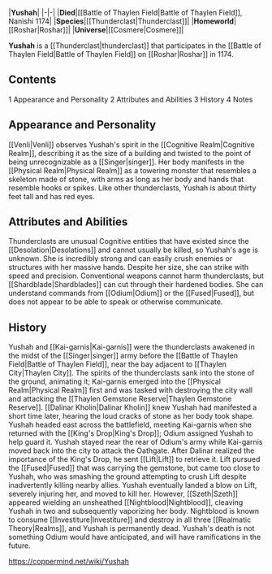 |**Yushah**|
|-|-|
|**Died**|[[Battle of Thaylen Field\|Battle of Thaylen Field]], Nanishi 1174|
|**Species**|[[Thunderclast\|Thunderclast]]|
|**Homeworld**|[[Roshar\|Roshar]]|
|**Universe**|[[Cosmere\|Cosmere]]|

**Yushah** is a [[Thunderclast\|thunderclast]] that participates in the [[Battle of Thaylen Field\|Battle of Thaylen Field]] on [[Roshar\|Roshar]] in 1174.

## Contents

1 Appearance and Personality
2 Attributes and Abilities
3 History
4 Notes


## Appearance and Personality
[[Venli\|Venli]] observes Yushah's spirit in the [[Cognitive Realm\|Cognitive Realm]], describing it as the size of a building and twisted to the point of being unrecognizable as a [[Singer\|singer]]. Her body manifests in the [[Physical Realm\|Physical Realm]] as a towering monster that resembles a skeleton made of stone, with arms as long as her body and hands that resemble hooks or spikes. Like other thunderclasts, Yushah is about thirty feet tall and has red eyes.

## Attributes and Abilities
Thunderclasts are unusual Cognitive entities that have existed since the [[Desolation\|Desolations]] and cannot usually be killed, so Yushah's age is unknown.
She is incredibly strong and can easily crush enemies or structures with her massive hands. Despite her size, she can strike with speed and precision. Conventional weapons cannot harm thunderclasts, but [[Shardblade\|Shardblades]] can cut through their hardened bodies.
She can understand commands from [[Odium\|Odium]] or the [[Fused\|Fused]], but does not appear to be able to speak or otherwise communicate.

## History
Yushah and [[Kai-garnis\|Kai-garnis]] were the thunderclasts awakened in the midst of the [[Singer\|singer]] army before the [[Battle of Thaylen Field\|Battle of Thaylen Field]], near the bay adjacent to [[Thaylen City\|Thaylen City]]. The spirits of the thunderclasts sank into the stone of the ground, animating it; Kai-garnis emerged into the [[Physical Realm\|Physical Realm]] first and was tasked with destroying the city wall and attacking the [[Thaylen Gemstone Reserve\|Thaylen Gemstone Reserve]]. [[Dalinar Kholin\|Dalinar Kholin]] knew Yushah had manifested a short time later, hearing the loud cracks of stone as her body took shape. Yushah headed east across the battlefield, meeting Kai-garnis when she returned with the [[King's Drop\|King's Drop]]; Odium assigned Yushah to help guard it. Yushah stayed near the rear of Odium's army while Kai-garnis moved back into the city to attack the Oathgate.
After Dalinar realized the importance of the King's Drop, he sent [[Lift\|Lift]] to retrieve it. Lift pursued the [[Fused\|Fused]] that was carrying the gemstone, but came too close to Yushah, who was smashing the ground attempting to crush Lift despite inadvertently killing nearby allies. Yushah eventually landed a blow on Lift, severely injuring her, and moved to kill her. However, [[Szeth\|Szeth]] appeared wielding an unsheathed [[Nightblood\|Nightblood]], cleaving Yushah in two and subsequently vaporizing her body.
Nightblood is known to consume [[Investiture\|Investiture]] and destroy in all three [[Realmatic Theory\|Realms]], and Yushah is permanently dead. Yushah's death is not something Odium would have anticipated, and will have ramifications in the future.



https://coppermind.net/wiki/Yushah